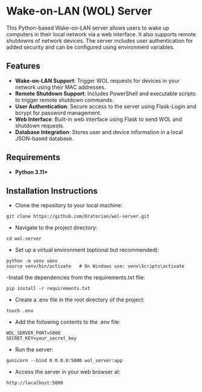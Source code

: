 # Wake-on-LAN (WOL) Server

This Python-based Wake-on-LAN server allows users to wake up computers in their local network via a web interface. It also supports remote shutdowns of network devices. The server includes user authentication for added security and can be configured using environment variables.

## Features

- **Wake-on-LAN Support**: Trigger WOL requests for devices in your network using their MAC addresses.
- **Remote Shutdown Support**: Includes PowerShell and executable scripts to trigger remote shutdown commands.
- **User Authentication**: Secure access to the server using Flask-Login and bcrypt for password management.
- **Web Interface**: Built-in web interface using Flask to send WOL and shutdown requests.
- **Database Integration**: Stores user and device information in a local JSON-based database.

## Requirements

- **Python 3.11+**

##  Installation Instructions
- Clone the repository to your local machine:

```
git clone https://github.com/Oratorian/wol-server.git
```
- Navigate to the project directory:

```
cd wol-server
```
- Set up a virtual environment (optional but recommended):
```
python -m venv venv
source venv/bin/activate   # On Windows use: venv\Scripts\activate
```

-Install the dependencies from the requirements.txt file:

```
pip install -r requirements.txt
```
- Create a .env file in the root directory of the project:

```
touch .env
```

- Add the following contents to the .env file:

```
WOL_SERVER_PORT=5000
SECRET_KEY=your_secret_key
```

- Run the server:

```
gunicorn --bind 0.0.0.0:5000 wol_server:app
```

- Access the server in your web browser at:
```
http://localhost:5000
```